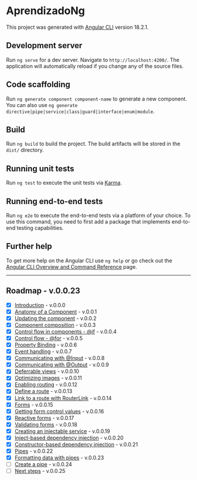 # AprendizadoNg

This project was generated with [Angular CLI](https://github.com/angular/angular-cli) version 18.2.1.

## Development server

Run `ng serve` for a dev server. Navigate to `http://localhost:4200/`. The application will automatically reload if you change any of the source files.

## Code scaffolding

Run `ng generate component component-name` to generate a new component. You can also use `ng generate directive|pipe|service|class|guard|interface|enum|module`.

## Build

Run `ng build` to build the project. The build artifacts will be stored in the `dist/` directory.

## Running unit tests

Run `ng test` to execute the unit tests via [Karma](https://karma-runner.github.io).

## Running end-to-end tests

Run `ng e2e` to execute the end-to-end tests via a platform of your choice. To use this command, you need to first add a package that implements end-to-end testing capabilities.

## Further help

To get more help on the Angular CLI use `ng help` or go check out the [Angular CLI Overview and Command Reference](https://angular.dev/tools/cli) page.

---

## Roadmap - v.0.0.23

- [x] [Introduction](https://github.com/nitaigf/aprendizado-ng/tree/e4a652a224baf26f0e719ba1793853d5839e0151) - v.0.0.0
- [x] [Anatomy of a Component](https://github.com/nitaigf/aprendizado-ng/tree/17c5353e8cdf7ffd19bfd7821186ccd9aeed6115) - v.0.0.1
- [x] [Updating the component](https://github.com/nitaigf/aprendizado-ng/tree/38385e9c54723fa458eec3c6afb47c489f6dcba0) - v.0.0.2
- [x] [Component composition](https://github.com/nitaigf/aprendizado-ng/tree/1703febe3e6b9eb2c5276d535006d17606fa8b66) - v.0.0.3
- [x] [Control flow in components - @if](https://github.com/nitaigf/aprendizado-ng/tree/1e9e31ee4de2e5d4705965e4ac9ae0aa4f9d1076) - v.0.0.4
- [x] [Control flow - @for](https://github.com/nitaigf/aprendizado-ng/tree/98924488ff7d027bf8b594032581c15bab8a4130) - v.0.0.5
- [x] [Property Binding](https://github.com/nitaigf/aprendizado-ng/tree/8adf7bf5aef25198e2811291768a369fe37f106d) - v.0.0.6
- [x] [Event handling](https://github.com/nitaigf/aprendizado-ng/tree/20405e83da37ea4989502f54d84b7787b0fefe13) - v.0.0.7
- [x] [Communicating with @Input](https://github.com/nitaigf/aprendizado-ng/tree/b1cd4591100a4dbb1cdd328c337e95566d8be4d0) - v.0.0.8
- [x] [Communicating with @Output](https://github.com/nitaigf/aprendizado-ng/tree/140ecdd8e85249440e85dc999a0f4063b0507c34) - v.0.0.9
- [x] [Deferrable views](https://github.com/nitaigf/aprendizado-ng/tree/3f0a5ac058e43b3185f6fa30a161c08ba4629a65) - v.0.0.10
- [x] [Optimizing images](https://github.com/nitaigf/aprendizado-ng/tree/aa61118e6f1635890e4fd8bc4d126a97bc9cd9d4) - v.0.0.11
- [x] [Enabling routing](https://github.com/nitaigf/aprendizado-ng/tree/c51fb767b7e956e4683c471403644967144c6a72) - v.0.0.12
- [x] [Define a route](https://github.com/nitaigf/aprendizado-ng/tree/ea5419102aa097a792a0b6b0c93f51322a0e09bf) - v.0.0.13
- [x] [Link to a route with RouterLink](https://github.com/nitaigf/aprendizado-ng/tree/04782aa14d063df21f7941c7dcbd852a88ce968d) - v.0.0.14
- [x] [Forms](https://github.com/nitaigf/aprendizado-ng/tree/aef68f391daa6a32b34a55d2fbd4c153dba7e30f) - v.0.0.15
- [x] [Getting form control values](https://github.com/nitaigf/aprendizado-ng/tree/d8c4f30aa86a2b46d521b1e1806e1769d058ff15) - v.0.0.16
- [x] [Reactive forms](https://github.com/nitaigf/aprendizado-ng/tree/ccd61e13d58f340e35d0e7662ef3a7c8b0996668) - v.0.0.17
- [x] [Validating forms](https://github.com/nitaigf/aprendizado-ng/tree/5fe724969bd34c6acd66161ce580793acca5f3dc) - v.0.0.18
- [x] [Creating an injectable service](https://github.com/nitaigf/aprendizado-ng/tree/16ee3b03df93bb5bc7b6ba66348f8946e1ef1b91) - v.0.0.19
- [x] [Inject-based dependency injection](https://github.com/nitaigf/aprendizado-ng/tree/21bc55f010c13cf2eebf1afbb14afcb73a7fd2fb) - v.0.0.20
- [x] [Constructor-based dependency injection](https://github.com/nitaigf/aprendizado-ng/tree/138944a96ea7cf9ba543283f2b090d47eef9e106) - v.0.0.21
- [x] [Pipes](https://github.com/nitaigf/aprendizado-ng/tree/1eda7f1f07abe3a84ffd5fb02044fea860249fe1) - v.0.0.22
- [x] [Formatting data with pipes]() - v.0.0.23
- [ ] [Create a pipe]() - v.0.0.24
- [ ] [Next steps]() - v.0.0.25
